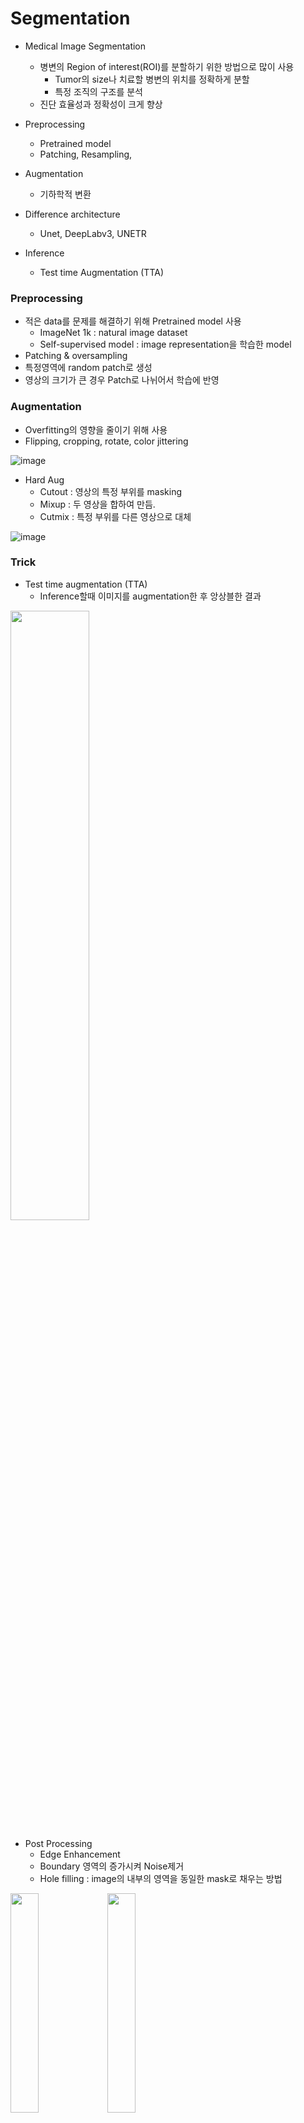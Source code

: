 # Segmentation

- Medical Image Segmentation
  - 병변의 Region of interest(ROI)를 분할하기 위한 방법으로 많이 사용
    - Tumor의 size나 치료할 병변의 위치를 정확하게 분할
    - 특정 조직의 구조를 분석
  - 진단 효율성과 정확성이 크게 향상
 
- Preprocessing
  - Pretrained model
  - Patching, Resampling, 
- Augmentation 
  - 기하학적 변환
- Difference architecture
  - Unet, DeepLabv3, UNETR
- Inference 
  - Test time Augmentation (TTA)

### Preprocessing
- 적은 data를 문제를 해결하기 위해 Pretrained model 사용
  - ImageNet 1k : natural image dataset
  - Self-supervised model : image representation을 학습한 model
- Patching & oversampling
- 특정영역에 random patch로 생성
- 영상의 크기가 큰 경우 Patch로 나뉘어서 학습에 반영

### Augmentation 
- Overfitting의 영향을 줄이기 위해 사용
- Flipping, cropping, rotate, color jittering

![image](https://github.com/user-attachments/assets/4975699a-86c0-4913-bda5-0cfaf5ed0743)

- Hard Aug
  - Cutout : 영상의 특정 부위를 masking
  - Mixup : 두 영상을 합하여 만듬.
  - Cutmix : 특정 부위를 다른 영상으로 대체

![image](https://github.com/user-attachments/assets/3d66a705-bf34-4c8b-93c4-4be9825037e3)


### Trick
- Test time augmentation (TTA)
  - Inference할때 이미지를 augmentation한 후 앙상블한 결과

<img src="https://github.com/user-attachments/assets/6abf59f9-7cc3-46c7-9874-ba05591941d0" width="50%" height="50%"/>

 
- Post Processing
  - Edge Enhancement 
  - Boundary 영역의 증가시켜 Noise제거
  - Hole filling : image의 내부의 영역을 동일한 mask로 채우는 방법

<img src="https://github.com/user-attachments/assets/cfe2a66d-b65c-4eba-9532-bb41b66b7ba0" width="30%" height="30%"/>

<img src="https://github.com/user-attachments/assets/02ccd0a5-4851-4eff-9db4-237636854e71" width="30%" height="30%"/>


### Loss

- Cross entropy

- Dice coefficient loss
  - Intersection of Union (IOU)처럼 A,B의 영역에 대해서 얼마나 겹쳐지는 지

<img src="https://github.com/user-attachments/assets/a56aba44-c5bf-40ac-ad45-7002476f9a78" width="50%" height="50%"/>

![image](https://github.com/user-attachments/assets/ddf0bb77-3e8b-4f40-8e51-6fff52ad325a)


- Jaccard/Intersection over Union (IoU) Loss
  - A,B의 영역에 얼마나 많이 겹치는지 판단하는 지표
 
![image](https://github.com/user-attachments/assets/bc328653-3219-48c5-b6c2-132ba06be119)

- Dice vs Jaccard 
  - 두 loss의 경우 영역의 유사도로를 보기 때문에 비슷하게 동작함.
  - Dice의 경우 0~1로 볼수 있음으로 직관적임.
 
## Evaluation

- Pixel wise or image level evaluation등 다양한 방법이 있음.
- Annotator마다 성능의 차이가 크게 남 & 정확한 평가 guideline이 없음.

- Dice & Jaccard index 
  - 전체 영역 중 Intersection된 영역에 대한 비율을 보는 방법
  - 따라서 1에 값이 가까워질수록 좋아지고 멀어질수록 좋아지지 않는다.

![image](https://github.com/user-attachments/assets/57a88b1c-f696-44ff-bf73-a33d5698e476)

![image](https://github.com/user-attachments/assets/4cbdee93-f97c-43da-a6aa-0ec669404ea1)


